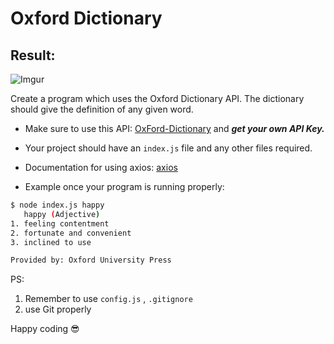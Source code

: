
# Oxford Dictionary 

## Result:

![Imgur](https://i.imgur.com/VVpXW6t.png?1)


Create a program which uses the Oxford Dictionary API. The dictionary should give the definition of any given word. 

-  Make sure to use this API: [OxFord-Dictionary](https://developer.oxforddictionaries.com) and ***get your own API Key.***

-  Your project should have an `index.js` file and any other files required.

-  Documentation for using axios: [axios](https://github.com/axios/axios) 

-  Example once your program is running properly:

 ```bash
$ node index.js happy
    happy (Adjective)
1. feeling contentment
2. fortunate and convenient
3. inclined to use

Provided by: Oxford University Press
```
PS:  
1. Remember to use ```config.js``` , ```.gitignore``` 
1. use Git properly

Happy coding 😎



